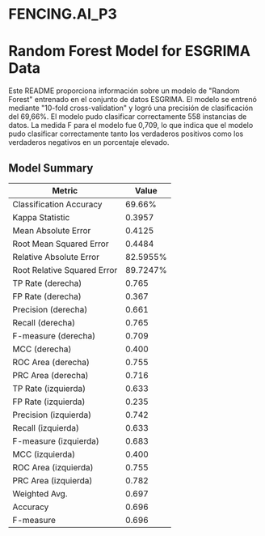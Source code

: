 # FENCING.AI_P3

# Random Forest Model for ESGRIMA Data

Este README proporciona información sobre un modelo de "Random Forest" entrenado en el conjunto de datos ESGRIMA. El modelo se entrenó mediante "10-fold cross-validation" y logró una precisión de clasificación del 69,66%. El modelo pudo clasificar correctamente 558 instancias de datos. La medida F para el modelo fue 0,709, lo que indica que el modelo pudo clasificar correctamente tanto los verdaderos positivos como los verdaderos negativos en un porcentaje elevado.

## Model Summary

| Metric | Value |
|---|---|
| Classification Accuracy | 69.66% |
| Kappa Statistic | 0.3957 |
| Mean Absolute Error | 0.4125 |
| Root Mean Squared Error | 0.4484 |
| Relative Absolute Error | 82.5955% |
| Root Relative Squared Error | 89.7247% |
| TP Rate (derecha) | 0.765 |
| FP Rate (derecha) | 0.367 |
| Precision (derecha) | 0.661 |
| Recall (derecha) | 0.765 |
| F-measure (derecha) | 0.709 |
| MCC (derecha) | 0.400 |
| ROC Area (derecha) | 0.755 |
| PRC Area (derecha) | 0.716 |
| TP Rate (izquierda) | 0.633 |
| FP Rate (izquierda) | 0.235 |
| Precision (izquierda) | 0.742 |
| Recall (izquierda) | 0.633 |
| F-measure (izquierda) | 0.683 |
| MCC (izquierda) | 0.400 |
| ROC Area (izquierda) | 0.755 |
| PRC Area (izquierda) | 0.782 |
| Weighted Avg. | 0.697 |
| Accuracy | 0.696 |
| F-measure | 0.696 |



